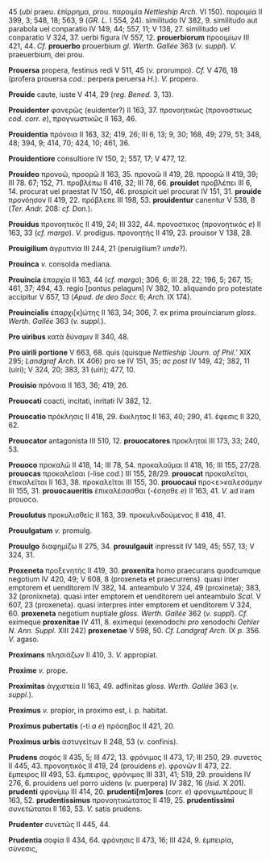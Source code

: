 45 (*ubi* praeu. ἐπίρρημα, prou. παροιμία *Nettleship Arch.* VI 150).
παροιμία II 399, 3; 548, 18; 563, 9 (*GR. L.* I 554, 24). similitudo IV
382, 9. similitudo aut parabola uel conparatio IV 149, 44; 557, 11; V
138, 27. similitudo uel conparatio V 324, 37. uerbi figura IV 557, 12.
**prouerbiorum** προοιμίων III 421, 44. *Cf.* **prouerbo** prouerbium
*gl. Werth. Gallée* 363 (*v. suppl*). *V.* praeuerbium, dei prou.

**Prouersa** propera, festinus redi V 511, 45 (*v.* prorumpo). *Cf.* V
476, 18 (profera prouersa *cod.*: perpera peruersa *H.*). *V.* propero.

**Prouide** caute, iuste V 414, 29 (*reg. Bened.* 3, 13).

**Prouidenter** φανερῶς (euidenter?) II 163, 37. προνοητικῶς
(προνοστικως *cod. corr. e*), προγνωστικῶς II 163, 46.

**Prouidentia** πρόνοια II 163, 32; 419, 26; III 6, 13; 9, 30; 168, 49;
279, 51; 348, 48; 394, 9; 414, 70; 424, 10; 461, 36.

**Prouidentiore** consultiore IV 150, 2; 557, 17; V 477, 12.

**Prouideo** προνοῶ, προορῶ II 163, 35. προνοῶ II 419, 28. προορῶ II
419, 39; III 78. 67; 152, 71. προβλέπω II 416, 32; III 78, 66.
**prouidet** προβλέπει III 6, 14. procurat uel praestat IV 150, 46.
prospicit uel procurat IV 151, 31. **prouide** προνόησον II 419, 22.
πρόβλεπε III 198, 53. **prouidentur** canentur V 538, 8 (*Ter. Andr.*
208: *cf. Don.*).

**Prouidus** προνοητικός II 419, 24; III 332, 44. προνοστικος
(προνοητικός *e*) II 163, 33 (*cf. margo*). *V.* prodigus. προνοητής II
419, 23. prouisor V 138, 28.

**Prouigilium** ἀγρυπνία III 244, 21 (peruigilium? *unde*?).

**Prouinca** *v.* consolda mediana.

**Prouincia** ἐπαρχία II 163, 44 (*cf. margo*); 306, 6; III 28, 22;
196, 5; 267, 15; 461, 37; 494, 43. regio \[pontus pelagum\] IV 382, 10.
aliquando pro potestate accipitur V 657, 13 (*Apud. de deo Socr.* 6;
*Arch.* IX 174).

**Prouincialis** ἐπαρχι\[κ\]ώτης II 163, 34; 306, 7. ex prima
prouinciarum *gloss. Werth. Gallée* 363 (*v. suppl.*).

**Pro uiribus** κατὰ δύναμιν II 340, 48.

**Pro uirili portione** V 663, 68. quis (quisque *Nettleship 'Journ. of
Phil.'* XIX 295; *Landgraf Arch.* IX 406) pro se IV 151, 35; *ac post*
IV 149, 42; 382, 11 (uiri); V 324, 20; 383, 31 (uiri); 477, 10.

**Prouisio** πρόνοια II 163, 36; 419, 26.

**Prouocati** coacti, incitati, inritati IV 382, 12.

**Prouocatio** πρόκλησις II 418, 29. ἔκκλητος II 163, 40; 290, 41.
ἔφεσις II 320, 62.

**Prouocator** antagonista III 510, 12. **prouocatores** προκληταί III
173, 33; 240, 53.

**Prouoco** προκαλῶ II 418, 14; III 78, 54. προκαλοῦμαι II 418, 16; III
155, 27/28. **prouocas** προκαλεῖσαι (-lise *cod.*) III 155, 28/29.
**prouocat** προκαλεῖται, ἐπικαλεῖται II 163, 38. προκαλεῖται III 155,
30. **prouocaui** προ\<ε\>καλεσάμην III 155, 31. **prouocaueritis**
ἐπικαλέσασθαι (-έσησθε *e*) II 163, 41. *V.* ad iram prouoco.

**Prouolutus** προκυλισθείς II 163, 39. προκυλινδούμενος II 418, 41.

**Prouulgatum** *v.* promulg.

**Prouulgo** διαφημίζω II 275, 34. **prouulgauit** inpressit IV 149, 45;
557, 13; V 324, 31.

**Proxeneta** προξενητής II 419, 30. **proxenita** homo praecurans
quodcumque negotium IV 420, 49; V 608, 8 (proxeneta et praecurrens).
quasi inter emptorem et uenditorem IV 382, 14. anteambulo V 324, 49
(proxineta); 383, 32 (pronixneta). quasi inter emptorem et uenditorem
uel anteambulo *Scal.* V 607, 23 (proxeneta). quasi interpres inter
emptorem et uenditorem V 324, 60. **proxeneta** negotium nuptiale
*gloss. Werth. Gallée* 362 (*v. suppl*). *Cf.* eximeque **proxenitae**
IV 411, 8. eximequi (exenodochi *pro* xenodochi *Oehler N. Ann. Suppl.*
XIII 242) **proxenetae** V 598, 50. *Cf. Landgraf Arch.* IX *p.* 356.
*V.* agaso.

**Proximans** πλησιάζων II 410, 3. *V.* appropiat.

**Proxime** *v.* prope.

**Proximitas** ἀγχιστεία II 163, 49. adfinitas *gloss. Werth. Gallée*
363 (*v. suppl.*).

**Proximus** *v.* propior, in proximo est, i. p. habitat.

**Proximus pubertatis** (-ti *a e*) πρόσηβος II 421, 20.

**Proximus urbis** ἀστυγείτων II 248, 53 (*v.* confinis).

**Prudens** σοφός II 435, 5; III 472, 13. φρόνιμος II 473, 17; III 250,
29. συνετός II 445, 43. προνοητικός II 419, 24 (prouidens *e*). φρονῶν
II 473, 22. ἔμπειρος III 493, 53. ἔμπειρος, φρόνιμος III 331, 41; 519,
29. prouidens IV 276, 6. prouidens uel porro uidens (*v.* puerpera) IV
382, 16 (*Isid.* X 201). **prudenti** φρονίμῳ III 414, 20.
**prudenti\[m\]ores** (*corr. e*) φρονιμωτέρους II 163, 52.
**prudentissimus** προνοητικώτατος II 419, 25. **prudentissimi**
συνετώτατοι II 163, 53. *V.* satis prudens.

**Prudenter** συνετῶς II 445, 44.

**Prudentia** σοφία II 434, 64. φρόνησις II 473, 16; III 424, 9.
ἐμπειρία, σύνεσις,
